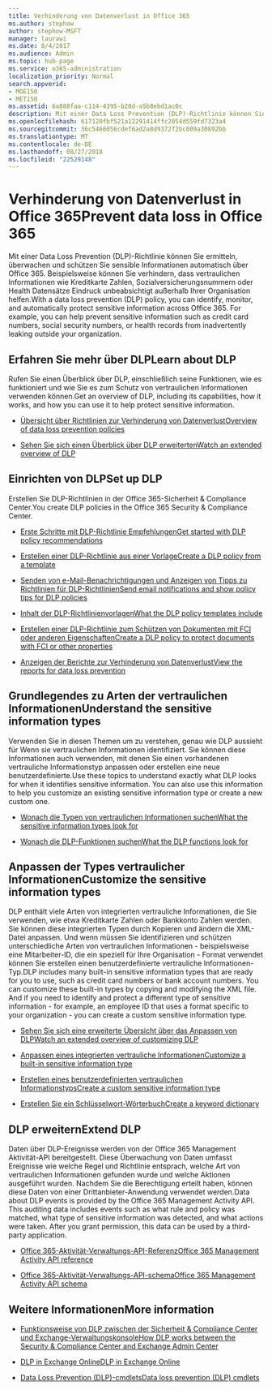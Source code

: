 ```yaml
---
title: Verhinderung von Datenverlust in Office 365
ms.author: stephow
author: stephow-MSFT
manager: laurawi
ms.date: 8/4/2017
ms.audience: Admin
ms.topic: hub-page
ms.service: o365-administration
localization_priority: Normal
search.appverid:
- MOE150
- MET150
ms.assetid: 6a888faa-c114-4395-b20d-a5b8ebd1ac0c
description: Mit einer Data Loss Prevention (DLP)-Richtlinie können Sie ermitteln, überwachen und schützen Sie sensible Informationen automatisch über Office 365. Beispielsweise können Sie verhindern, dass vertraulichen Informationen wie Kreditkarte Zahlen, Sozialversicherungsnummern oder Health Datensätze Eindruck unbeabsichtigt außerhalb Ihrer Organisation helfen.
ms.openlocfilehash: 617120fbf521a12291414ffc2054d559fd7323a4
ms.sourcegitcommit: 36c5466056cdef6ad2a8d9372f2bc009a30892bb
ms.translationtype: MT
ms.contentlocale: de-DE
ms.lasthandoff: 08/27/2018
ms.locfileid: "22529148"
---
```

# <a name="prevent-data-loss-in-office-365"></a><span data-ttu-id="b60d0-104">Verhinderung von Datenverlust in Office 365</span><span class="sxs-lookup"><span data-stu-id="b60d0-104">Prevent data loss in Office 365</span></span>

<span data-ttu-id="b60d0-p102">Mit einer Data Loss Prevention (DLP)-Richtlinie können Sie ermitteln, überwachen und schützen Sie sensible Informationen automatisch über Office 365. Beispielsweise können Sie verhindern, dass vertraulichen Informationen wie Kreditkarte Zahlen, Sozialversicherungsnummern oder Health Datensätze Eindruck unbeabsichtigt außerhalb Ihrer Organisation helfen.</span><span class="sxs-lookup"><span data-stu-id="b60d0-p102">With a data loss prevention (DLP) policy, you can identify, monitor, and automatically protect sensitive information across Office 365. For example, you can help prevent sensitive information such as credit card numbers, social security numbers, or health records from inadvertently leaking outside your organization.</span></span>
  
## <a name="learn-about-dlp"></a><span data-ttu-id="b60d0-107">Erfahren Sie mehr über DLP</span><span class="sxs-lookup"><span data-stu-id="b60d0-107">Learn about DLP</span></span>

<span data-ttu-id="b60d0-108">Rufen Sie einen Überblick über DLP, einschließlich seine Funktionen, wie es funktioniert und wie Sie es zum Schutz von vertraulichen Informationen verwenden können.</span><span class="sxs-lookup"><span data-stu-id="b60d0-108">Get an overview of DLP, including its capabilities, how it works, and how you can use it to help protect sensitive information.</span></span> 
  
- [<span data-ttu-id="b60d0-109">Übersicht über Richtlinien zur Verhinderung von Datenverlust</span><span class="sxs-lookup"><span data-stu-id="b60d0-109">Overview of data loss prevention policies</span></span>](data-loss-prevention-policies.md)
    
- [<span data-ttu-id="b60d0-110">Sehen Sie sich einen Überblick über DLP erweiterten</span><span class="sxs-lookup"><span data-stu-id="b60d0-110">Watch an extended overview of DLP</span></span>](https://go.microsoft.com/fwlink/?linkid=852300)
    
## <a name="set-up-dlp"></a><span data-ttu-id="b60d0-111">Einrichten von DLP</span><span class="sxs-lookup"><span data-stu-id="b60d0-111">Set up DLP</span></span>

<span data-ttu-id="b60d0-112">Erstellen Sie DLP-Richtlinien in der Office 365-Sicherheit &amp; Compliance Center.</span><span class="sxs-lookup"><span data-stu-id="b60d0-112">You create DLP policies in the Office 365 Security &amp; Compliance Center.</span></span>
  
- [<span data-ttu-id="b60d0-113">Erste Schritte mit DLP-Richtlinie Empfehlungen</span><span class="sxs-lookup"><span data-stu-id="b60d0-113">Get started with DLP policy recommendations</span></span>](get-started-with-dlp-policy-recommendations.md)
    
- [<span data-ttu-id="b60d0-114">Erstellen einer DLP-Richtlinie aus einer Vorlage</span><span class="sxs-lookup"><span data-stu-id="b60d0-114">Create a DLP policy from a template</span></span>](create-a-dlp-policy-from-a-template.md)
    
- [<span data-ttu-id="b60d0-115">Senden von e-Mail-Benachrichtigungen und Anzeigen von Tipps zu Richtlinien für DLP-Richtlinien</span><span class="sxs-lookup"><span data-stu-id="b60d0-115">Send email notifications and show policy tips for DLP policies</span></span>](use-notifications-and-policy-tips.md)
    
- [<span data-ttu-id="b60d0-116">Inhalt der DLP-Richtlinienvorlagen</span><span class="sxs-lookup"><span data-stu-id="b60d0-116">What the DLP policy templates include</span></span>](what-the-dlp-policy-templates-include.md)
    
- [<span data-ttu-id="b60d0-117">Erstellen einer DLP-Richtlinie zum Schützen von Dokumenten mit FCI oder anderen Eigenschaften</span><span class="sxs-lookup"><span data-stu-id="b60d0-117">Create a DLP policy to protect documents with FCI or other properties</span></span>](protect-documents-that-have-fci-or-other-properties.md)
    
- [<span data-ttu-id="b60d0-118">Anzeigen der Berichte zur Verhinderung von Datenverlust</span><span class="sxs-lookup"><span data-stu-id="b60d0-118">View the reports for data loss prevention</span></span>](view-the-dlp-reports.md)
    
## <a name="understand-the-sensitive-information-types"></a><span data-ttu-id="b60d0-119">Grundlegendes zu Arten der vertraulichen Informationen</span><span class="sxs-lookup"><span data-stu-id="b60d0-119">Understand the sensitive information types</span></span>

<span data-ttu-id="b60d0-p103">Verwenden Sie in diesen Themen um zu verstehen, genau wie DLP aussieht für Wenn sie vertraulichen Informationen identifiziert. Sie können diese Informationen auch verwenden, mit denen Sie einen vorhandenen vertrauliche Informationstyp anpassen oder erstellen eine neue benutzerdefinierte.</span><span class="sxs-lookup"><span data-stu-id="b60d0-p103">Use these topics to understand exactly what DLP looks for when it identifies sensitive information. You can also use this information to help you customize an existing sensitive information type or create a new custom one.</span></span>
  
- [<span data-ttu-id="b60d0-122">Wonach die Typen von vertraulichen Informationen suchen</span><span class="sxs-lookup"><span data-stu-id="b60d0-122">What the sensitive information types look for</span></span>](what-the-sensitive-information-types-look-for.md)
    
- [<span data-ttu-id="b60d0-123">Wonach die DLP-Funktionen suchen</span><span class="sxs-lookup"><span data-stu-id="b60d0-123">What the DLP functions look for</span></span>](what-the-dlp-functions-look-for.md)
    
## <a name="customize-the-sensitive-information-types"></a><span data-ttu-id="b60d0-124">Anpassen der Types vertraulicher Informationen</span><span class="sxs-lookup"><span data-stu-id="b60d0-124">Customize the sensitive information types</span></span>

<span data-ttu-id="b60d0-p104">DLP enthält viele Arten von integrierten vertrauliche Informationen, die Sie verwenden, wie etwa Kreditkarte Zahlen oder Bankkonto Zahlen werden. Sie können diese integrierten Typen durch Kopieren und ändern die XML-Datei anpassen. Und wenn müssen Sie identifizieren und schützen unterschiedliche Arten von vertraulichen Informationen - beispielsweise eine Mitarbeiter-ID, die ein speziell für Ihre Organisation - Format verwendet können Sie erstellen einen benutzerdefinierte vertrauliche Informationen-Typ.</span><span class="sxs-lookup"><span data-stu-id="b60d0-p104">DLP includes many built-in sensitive information types that are ready for you to use, such as credit card numbers or bank account numbers. You can customize these built-in types by copying and modifying the XML file. And if you need to identify and protect a different type of sensitive information - for example, an employee ID that uses a format specific to your organization - you can create a custom sensitive information type.</span></span>
  
- [<span data-ttu-id="b60d0-128">Sehen Sie sich eine erweiterte Übersicht über das Anpassen von DLP</span><span class="sxs-lookup"><span data-stu-id="b60d0-128">Watch an extended overview of customizing DLP</span></span>](https://go.microsoft.com/fwlink/?linkid=852306)
    
- [<span data-ttu-id="b60d0-129">Anpassen eines integrierten vertrauliche Informationen</span><span class="sxs-lookup"><span data-stu-id="b60d0-129">Customize a built-in sensitive information type</span></span>](customize-a-built-in-sensitive-information-type.md)
    
- [<span data-ttu-id="b60d0-130">Erstellen eines benutzerdefinierten vertraulichen Informationstyps</span><span class="sxs-lookup"><span data-stu-id="b60d0-130">Create a custom sensitive information type</span></span>](create-a-custom-sensitive-information-type.md)
    
- [<span data-ttu-id="b60d0-131">Erstellen Sie ein Schlüsselwort-Wörterbuch</span><span class="sxs-lookup"><span data-stu-id="b60d0-131">Create a keyword dictionary</span></span>](create-a-keyword-dictionary.md)
    
## <a name="extend-dlp"></a><span data-ttu-id="b60d0-132">DLP erweitern</span><span class="sxs-lookup"><span data-stu-id="b60d0-132">Extend DLP</span></span>

<span data-ttu-id="b60d0-p105">Daten über DLP-Ereignisse werden von der Office 365 Management Aktivität-API bereitgestellt. Diese Überwachung von Daten umfasst Ereignisse wie welche Regel und Richtlinie entsprach, welche Art von vertraulichen Informationen gefunden wurde und welche Aktionen ausgeführt wurden. Nachdem Sie die Berechtigung erteilt haben, können diese Daten von einer Drittanbieter-Anwendung verwendet werden.</span><span class="sxs-lookup"><span data-stu-id="b60d0-p105">Data about DLP events is provided by the Office 365 Management Activity API. This auditing data includes events such as what rule and policy was matched, what type of sensitive information was detected, and what actions were taken. After you grant permission, this data can be used by a third-party application.</span></span>
  
- [<span data-ttu-id="b60d0-136">Office 365-Aktivität-Verwaltungs-API-Referenz</span><span class="sxs-lookup"><span data-stu-id="b60d0-136">Office 365 Management Activity API reference</span></span>](https://go.microsoft.com/fwlink/?linkid=852309)
    
- [<span data-ttu-id="b60d0-137">Office 365-Aktivität-Verwaltungs-API-schema</span><span class="sxs-lookup"><span data-stu-id="b60d0-137">Office 365 Management Activity API schema</span></span>](https://go.microsoft.com/fwlink/?linkid=852308)
    
## <a name="more-information"></a><span data-ttu-id="b60d0-138">Weitere Informationen</span><span class="sxs-lookup"><span data-stu-id="b60d0-138">More information</span></span>

- [<span data-ttu-id="b60d0-139">Funktionsweise von DLP zwischen der Sicherheit &amp; Compliance Center und Exchange-Verwaltungskonsole</span><span class="sxs-lookup"><span data-stu-id="b60d0-139">How DLP works between the Security &amp; Compliance Center and Exchange Admin Center</span></span>](how-dlp-works-between-admin-centers.md)
    
- [<span data-ttu-id="b60d0-140">DLP in Exchange Online</span><span class="sxs-lookup"><span data-stu-id="b60d0-140">DLP in Exchange Online</span></span>](https://go.microsoft.com/fwlink/?linkid=852311)
    
- [<span data-ttu-id="b60d0-141">Data Loss Prevention (DLP)-cmdlets</span><span class="sxs-lookup"><span data-stu-id="b60d0-141">Data loss prevention (DLP) cmdlets</span></span>](https://go.microsoft.com/fwlink/?linkid=852310)
    

